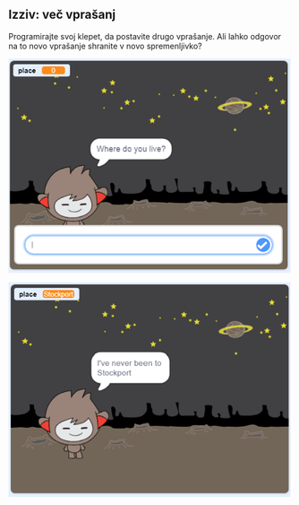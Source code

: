 ## Izziv: več vprašanj

Programirajte svoj klepet, da postavite drugo vprašanje. Ali lahko odgovor na to novo vprašanje shranite v novo spremenljivko?

![Več vprašanj](images/chatbot-question1.png)

![Več vprašanj](images/chatbot-question2.png)